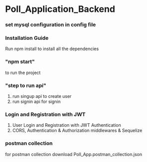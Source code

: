 # Poll_Application_Backend

### set mysql configuration in config file

### Installation Guide

Run npm install to install all the dependencies

### "npm start"
to run the project

### "step to run api"
1. run singup api to create user
2. run signin api for signin


### Login and Registration with JWT
1. User Login and Registration with JWT Authentication
2. CORS, Authentication & Authorization middlewares & Sequelize

### postman collection 
for postman collection download Poll_App.postman_collection.json 
